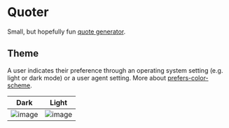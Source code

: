 # Quoter

Small, but hopefully fun [quote generator](https://byc0jl3.neocities.org/quoter).

## Theme
A user indicates their preference through an operating system setting (e.g. light or dark mode) or a user agent setting. More about [prefers-color-scheme](https://developer.mozilla.org/en-US/docs/Web/CSS/@media/prefers-color-scheme).

Dark             |  Light
:-------------------------:|:-------------------------:
![image](https://github.com/irfankurtagic/quoter/assets/72319855/f41af05a-11c1-44bc-af83-daab6c97839b)  |  ![image](https://github.com/irfankurtagic/quoter/assets/72319855/ad906816-f2b1-4c48-9a3e-ee09b5a6211e)
